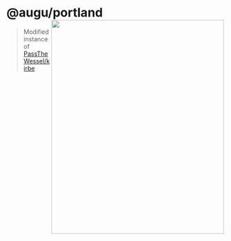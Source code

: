 # @augu/portland <img src="https://azurlane.koumakan.jp/w/images/f/fc/Portland.png" align="right" width="400px" height="497px">

> Modified instance of [PassTheWessel/kirbe](https://github.com/PassTheWessel/kirbe)